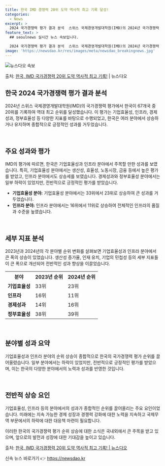 ```yaml
---
title: 한국 IMD 경쟁력 20위 도약 역사적 최고 기록 달성!
categories:
  - News
excerpt: >
  2024 국가경쟁력 평가 결과 분석  스위스 국제경영개발대학원(IMD)의 2024년 국가경쟁력 평가에서 한국…
feature_text: >
  ## seoulnews 실시간 뉴스 속보입니다.

  2024 국가경쟁력 평가 결과 분석  스위스 국제경영개발대학원(IMD)의 2024년 국가경쟁력 평가에서 한국…
image: 'https://newsdao.kr/res/images/meta/newsdao_breakingnews.jpg'
---
```


![뉴스다오 속보](https://newsdao.kr/res/images/meta/newsdao_breakingnews.jpg)

<p>출처: <a href="https://newsdao.kr/4286" rel="dofollow">한국, IMD 국가경쟁력 20위 도약 역사적 최고 기록!</a> | 뉴스다오</p>

<h2 data-ke-size="size26">한국 2024 국가경쟁력 평가 결과 분석</h2>
2024년 스위스 국제경영개발대학원(IMD)의 국가경쟁력 평가에서 한국이 67개국 중 20위를 기록하여 역대 최고 순위를 달성했습니다. 이 평가는 기업효율성, 인프라, 경제성과, 정부효율성 등 다양한 지표를 바탕으로 수행되었고, 한국은 여러 분야에서 상승하거나 유지하며 종합적으로 긍정적인 성과를 거두었습니다.

<p data-ke-size="size16">&nbsp;</p>

<h2 data-ke-size="size24">주요 성과와 평가</h2>
IMD의 평가에 따르면, 한국은 기업효율성과 인프라 분야에서 주목할 만한 성과를 보였습니다. 특히, 기업효율성 분야에서는 생산성, 효율성, 노동시장, 금융 등에서 높은 평가를 받았고, 인프라 분야에서도 상승세를 보였습니다. 경제성과와 정부효율성 분야에서는 일부 하락이 있었지만, 전반적으로 긍정적인 평가를 받았습니다.

<ul>
  <li><b>기업효율성 분야:</b> 기업효율성 분야에서는 33위에서 23위로 상승하여 큰 성과를 거두었습니다.</li>
  <li><b>인프라 분야:</b> 인프라 분야에서는 16위에서 11위로 상승하여 전체적인 인프라의 품질과 수준을 높였습니다.</li>
</ul>

<p data-ke-size="size16">&nbsp;</p>

<h2 data-ke-size="size24">세부 지표 분석</h2>
2023년과 2024년의 각 분야별 순위 변화를 살펴보면 기업효율성과 인프라 분야에서 큰 폭의 상승이 있었습니다. 생산성 증가율, 인재 유치, 기업의 민첩성 등의 세부 지표들이 큰 폭으로 개선되어 전반적인 성과 향상을 이끌었습니다.

<table>
  <tr>
    <th>분야</th>
    <th>2023년 순위</th>
    <th>2024년 순위</th>
  </tr>
  <tr>
    <td><b>기업효율성</b></td>
    <td>33위</td>
    <td>23위</td>
  </tr>
  <tr>
    <td><b>인프라</b></td>
    <td>16위</td>
    <td>11위</td>
  </tr>
  <tr>
    <td><b>경제성과</b></td>
    <td>14위</td>
    <td>16위</td>
  </tr>
  <tr>
    <td><b>정부효율성</b></td>
    <td>38위</td>
    <td>39위</td>
  </tr>
</table>

<p data-ke-size="size16">&nbsp;</p>

<h2 data-ke-size="size24">분야별 성과 요약</h2>
기업효율성과 인프라 분야의 순위 상승이 종합적으로 한국의 국가경쟁력 평가 순위를 끌어올렸습니다. 일부 분야에서는 하락이 있었지만, 전반적으로 긍정적인 평가를 받았으며, 이는 한국의 다양한 분야에서의 노력과 성과를 반영한 것입니다.

<p data-ke-size="size16">&nbsp;</p>

<h2 data-ke-size="size24">전반적 상승 요인</h2>
기업효율성, 인프라 등의 분야에서의 성과가 종합적인 순위를 끌어올리는 주요 요인이었습니다. 미래에는 지속 가능한 경제 성장과 경쟁력 강화에 대한 노력을 지속하고 국제무역 부문에서의 하락에 대한 대응책 마련이 필요합니다.

이러한 한국의 국가경쟁력 평가 순위 상승에 대한 소식은 국내외에서 큰 주목을 받고 있으며, 앞으로의 발전과 성장에 대한 기대감을 높이고 있습니다.

출처: <a href="https://newsdao.kr/4286">한국, IMD 국가경쟁력 20위 도약 역사적 최고 기록! | 뉴스다오</a> 

신속 뉴스 바로가기 👉 <a href="https://newsdao.kr" rel="dofollow">https://newsdao.kr</a>


